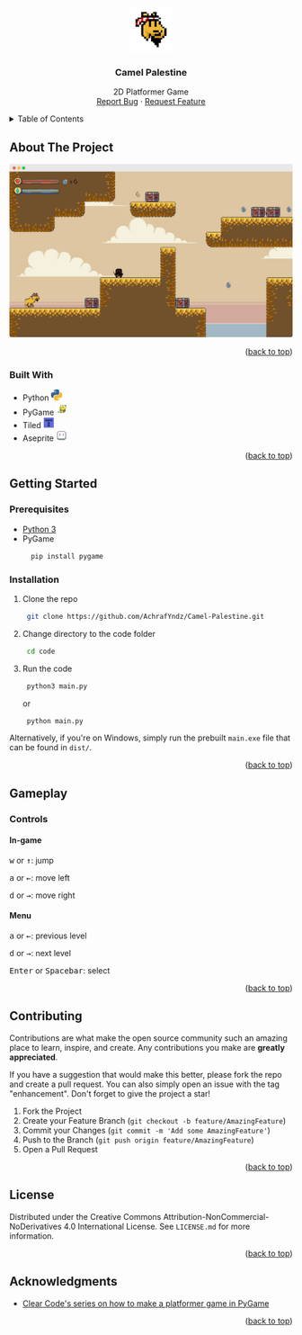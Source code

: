 <!-- PROJECT LOGO -->
<br />
<div align="center">
  <a href="https://github.com/AchrafYndz/Camel-Palestine">
    <img src="images/logo.png" alt="Logo" width="80" height="80">
  </a>

<h3 align="center">Camel Palestine</h3>
  <p align="center">
    2D Platformer Game
    <br />
    <a href="https://github.com/AchrafYndz/Camel-Palestine/issues">Report Bug</a>
    ·
    <a href="https://github.com/AchrafYndz/Camel-Palestine/issues">Request Feature</a>
  </p>
</div>



<!-- TABLE OF CONTENTS -->
<details>
  <summary>Table of Contents</summary>
  <ol>
    <li>
      <a href="#about-the-project">About The Project</a>
      <ul>
        <li><a href="#built-with">Built With</a></li>
      </ul>
    </li>
    <li>
      <a href="#getting-started">Getting Started</a>
      <ul>
        <li><a href="#prerequisites">Prerequisites</a></li>
        <li><a href="#installation">Installation</a></li>
      </ul>
    </li>
    <li><a href="#gameplay">Gameplay</a></li>
    <li><a href="#contributing">Contributing</a></li>
    <li><a href="#license">License</a></li>
    <li><a href="#acknowledgments">Acknowledgments</a></li>
  </ol>
</details>



<!-- ABOUT THE PROJECT -->

## About The Project

 <center><img src="images/product-screenshot.png" alt="Camel Palestine Screen Shot"> </center>

<p align="right">(<a href="#readme-top">back to top</a>)</p>

### Built With

- Python <img src="images/icons/python.png" width="20">
- PyGame <img src="images/icons/pygame.png" width="23">
- Tiled <img src="images/icons/tiled.png" width="20">
- Aseprite <img src="images/icons/aseprite.png" width="20">

<p align="right">(<a href="#readme-top">back to top</a>)</p>



<!-- GETTING STARTED -->

## Getting Started

### Prerequisites

* [Python 3](https://www.python.org/downloads/)
* PyGame
  ```sh
    pip install pygame 
  ```

### Installation

1. Clone the repo
   ```sh
    git clone https://github.com/AchrafYndz/Camel-Palestine.git
   ```
2. Change directory to the code folder
   ```sh
    cd code
   ```
3. Run the code
   ```sh
    python3 main.py
   ```
   or
   ```sh
    python main.py
   ```

Alternatively, if you're on Windows, simply run the prebuilt `main.exe` file that can be found in `dist/`.

<p align="right">(<a href="#readme-top">back to top</a>)</p>

## Gameplay

### Controls

#### In-game

<kbd>w</kbd> or <kbd>&#8593;</kbd>: jump

<kbd>a</kbd> or <kbd>&#8592;</kbd>: move left

<kbd>d</kbd> or <kbd>&#8594;</kbd>: move right

#### Menu

<kbd>a</kbd> or <kbd>&#8592;</kbd>: previous level

<kbd>d</kbd> or <kbd>&#8594;</kbd>: next level

<kbd>Enter</kbd> or <kbd>Spacebar</kbd>: select

<p align="right">(<a href="#readme-top">back to top</a>)</p>

<!-- CONTRIBUTING -->

## Contributing

Contributions are what make the open source community such an amazing place to learn, inspire, and create. Any
contributions you make are **greatly appreciated**.

If you have a suggestion that would make this better, please fork the repo and create a pull request. You can also
simply open an issue with the tag "enhancement". Don't forget to give the project a star!

1. Fork the Project
2. Create your Feature Branch (`git checkout -b feature/AmazingFeature`)
3. Commit your Changes (`git commit -m 'Add some AmazingFeature'`)
4. Push to the Branch (`git push origin feature/AmazingFeature`)
5. Open a Pull Request

<p align="right">(<a href="#readme-top">back to top</a>)</p>



<!-- LICENSE -->

## License

Distributed under the Creative Commons Attribution-NonCommercial-NoDerivatives 4.0 International License.
See `LICENSE.md` for more information.

<p align="right">(<a href="#readme-top">back to top</a>)</p>



<!-- ACKNOWLEDGMENTS -->

## Acknowledgments

* [Clear Code's series on how to make a platformer game in PyGame](https://youtube.com/playlist?list=PL8ui5HK3oSiGXM2Pc2DahNu1xXBf7WQh-)

<p align="right">(<a href="#readme-top">back to top</a>)</p>



<!-- MARKDOWN LINKS & IMAGES -->
<!-- https://www.markdownguide.org/basic-syntax/#reference-style-links -->

[contributors-shield]: https://img.shields.io/github/contributors/AchrafYndz/Camel-Palestine.svg?style=for-the-badge

[contributors-url]: https://github.com/AchrafYndz/Camel-Palestine/graphs/contributors

[forks-shield]: https://img.shields.io/github/forks/AchrafYndz/Camel-Palestine.svg?style=for-the-badge

[forks-url]: https://github.com/AchrafYndz/Camel-Palestine/network/members

[stars-shield]: https://img.shields.io/github/stars/AchrafYndz/Camel-Palestine.svg?style=for-the-badge

[stars-url]: https://github.com/AchrafYndz/Camel-Palestine/stargazers

[issues-shield]: https://img.shields.io/github/issues/AchrafYndz/Camel-Palestine.svg?style=for-the-badge

[issues-url]: https://github.com/AchrafYndz/Camel-Palestine/issues

[license-shield]: https://img.shields.io/github/license/AchrafYndz/Camel-Palestine.svg?style=for-the-badge